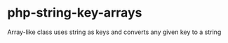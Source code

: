 # php-string-key-arrays
Array-like class uses string as keys and converts any given key to a string
